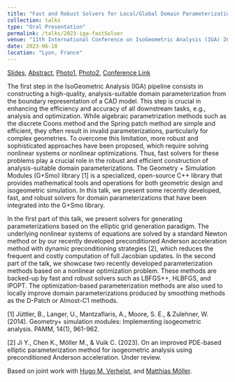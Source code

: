 ```yaml
---
title: "Fast and Robust Solvers for Local/Global Domain Parameterizations within G+Smo"
collection: talks
type: "Oral Presentation"
permalink: /talks/2023-iga-fastSolver
venue: "11th International Conference on IsoGeometric Analysis (IGA) 2023"
date: 2023-06-18
location: "Lyon, France" 
---
```


[Slides](../files/pdf/slides/2023-iga-fastSolver/2023-iga-fastSolver.pdf), 
[Abstract](../files/pdf/slides/2023-iga-fastSolver/2023-iga-abstract.pdf), 
[Photo1](../images/talks/2023-06-18-iga-fastSolver/IGA2023_1.jpg), 
[Photo2](../images/talks/2023-06-18-iga-fastSolver/IGA2023_2.jpg), 
[Conference Link](https://iga2023.sciencesconf.org)

The first step in the IsoGeometric Analysis (IGA) pipeline consists in constructing a high-quality, analysis-suitable domain parameterization from the boundary representation of a CAD model. This step is crucial in enhancing the efficiency and accuracy of all downstream tasks, e.g., analysis and optimization. While algebraic parametrization methods such as the discrete Coons method and the Spring patch method are simple and efficient, they often result in invalid parameterizations, particularly for complex geometries. To overcome this limitation, more robust and sophisticated approaches have been proposed, which require solving nonlinear systems or nonlinear optimizations. Thus, fast solvers for these problems play a crucial role in the robust and efficient construction of analysis-suitable domain parameterizations. The Geometry + Simulation Modules (G+Smo) library [1] is a specialized, open-source C++ library that provides mathematical tools and operations for both geometric design and isogeometric simulation. In this talk, we present some recently developed, fast, and robust solvers for domain parameterizations that have been integrated into the G+Smo library. 

In the first part of this talk, we present solvers for generating parameterizations based on the elliptic grid generation paradigm. The underlying nonlinear systems of equations are solved by a standard Newton method or by our recently developed preconditioned Anderson acceleration method with dynamic preconditioning strategies [2], which reduces the frequent and costly computation of full Jacobian updates. In the second part of the talk, we showcase two recently developed parameterization methods based on a nonlinear optimization problem. These methods are backed-up by fast and robust solvers such as LBFGS++, HLBFGS, and IPOPT. The optimization-based parameterization methods are also used to locally improve domain parameterizations produced by smoothing methods as the D-Patch or Almost-C1 methods. 

[1] Jüttler, B., Langer, U., Mantzaflaris, A., Moore, S. E., & Zulehner, W. (2014). Geometry+ simulation modules: Implementing isogeometric analysis. PAMM, 14(1), 961-962. 

[2]	Ji Y., Chen K., Möller M., & Vuik C. (2023). On an improved PDE-based elliptic parameterization method for isogeometric analysis using preconditioned Anderson acceleration. Under review. 

Based on joint work with [Hugo M. Verhelst](https://hverhelst.github.io/index.html), and [Matthias Möller](https://mmoelle1.gitlab.io/website/). 